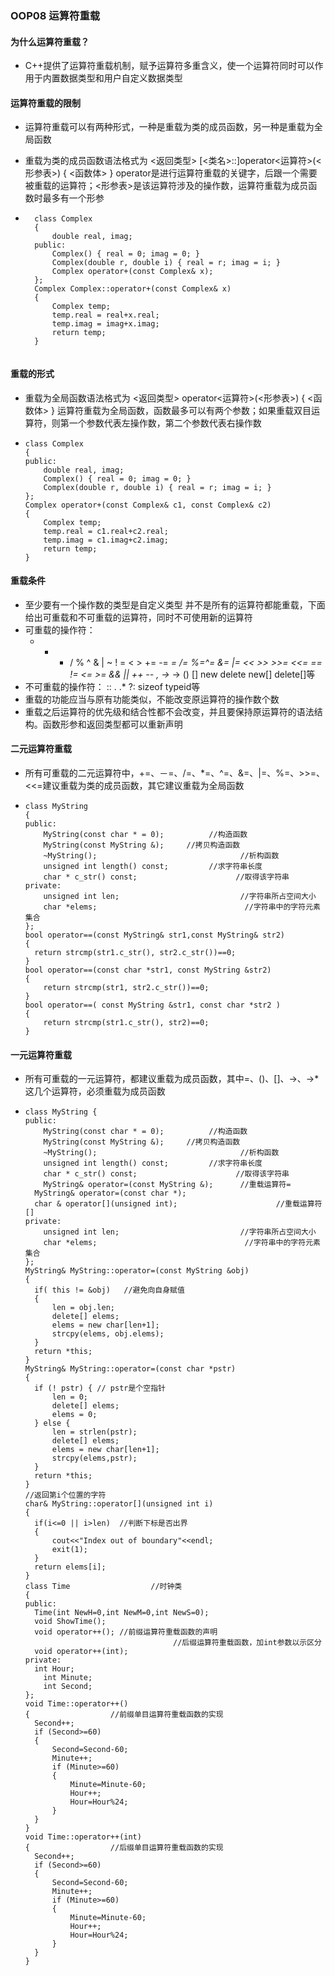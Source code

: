 ### OOP08 运算符重载
#### 为什么运算符重载？
- C++提供了运算符重载机制，赋予运算符多重含义，使一个运算符同时可以作用于内置数据类型和用户自定义数据类型

#### 运算符重载的限制
- 运算符重载可以有两种形式，一种是重载为类的成员函数，另一种是重载为全局函数

- 重载为类的成员函数语法格式为
	<返回类型> [<类名>::]operator<运算符>(<形参表>)
	{       <函数体>	    }
	operator是进行运算符重载的关键字，后跟一个需要被重载的运算符；<形参表>是该运算符涉及的操作数，运算符重载为成员函数时最多有一个形参
	
- ```
	class Complex
	{  
	    double real, imag;
	public:
	    Complex() { real = 0; imag = 0; }
	    Complex(double r, double i) { real = r; imag = i; }
	    Complex operator+(const Complex& x);
	};
	Complex Complex::operator+(const Complex& x)
	{ 
	    Complex temp;
	    temp.real = real+x.real;
	    temp.imag = imag+x.imag;
	    return temp;
	}
	
	```
#### 重载的形式
- 重载为全局函数语法格式为
	<返回类型> operator<运算符>(<形参表>)
	{       <函数体>	    }
	运算符重载为全局函数，函数最多可以有两个参数；如果重载双目运算符，则第一个参数代表左操作数，第二个参数代表右操作数
	
- ```
  class Complex
  { 
  public:
      double real, imag;
      Complex() { real = 0; imag = 0; }
      Complex(double r, double i) { real = r; imag = i; }
  };
  Complex operator+(const Complex& c1, const Complex& c2)
  { 
      Complex temp;
      temp.real = c1.real+c2.real;
      temp.imag = c1.imag+c2.imag;
      return temp;
  }
  
  ```

#### 重载条件
- 至少要有一个操作数的类型是自定义类型
并不是所有的运算符都能重载，下面给出可重载和不可重载的运算符，同时不可使用新的运算符
- 可重载的操作符：
    +  -  *  /  %  ^  &  |  ~  !  =  <  >  +=  -=  *=  /=  %=^=  &=  |=  <<  >>  >>=  <<=  ==  !=  <=  >=  &&  ||  ++  --  ,  ->*  ->  ()  []  new  delete  new[]  delete[]等
- 不可重载的操作符：
    ::  .  .*  ?:  sizeof  typeid等
- 重载的功能应当与原有功能类似，不能改变原运算符的操作数个数
- 重载之后运算符的优先级和结合性都不会改变，并且要保持原运算符的语法结构。函数形参和返回类型都可以重新声明

#### 二元运算符重载
- 所有可重载的二元运算符中，+=、－=、/=、*=、^=、&=、|=、%=、>>=、<<=建议重载为类的成员函数，其它建议重载为全局函数

- ```
  class MyString
  {
  public:
      MyString(const char * = 0);	       //构造函数
      MyString(const MyString &);     //拷贝构造函数
      ~MyString();                                //析构函数
      unsigned int length() const;         //求字符串长度
      char * c_str() const;                      //取得该字符串      
  private:
      unsigned int len;                           //字符串所占空间大小
      char *elems;                                 //字符串中的字符元素集合
  };
  bool operator==(const MyString& str1,const MyString& str2)
  {	
  	return strcmp(str1.c_str(), str2.c_str())==0;
  }
  bool operator==(const char *str1, const MyString &str2)
  {	
      return strcmp(str1, str2.c_str())==0;
  }
  bool operator==( const MyString &str1, const char *str2 )
  {	
      return strcmp(str1.c_str(), str2)==0;
  }
  
  ```

#### 一元运算符重载
- 所有可重载的一元运算符，都建议重载为成员函数，其中=、()、[]、->、->*这几个运算符，必须重载为成员函数

- ```
  class MyString {
  public:
      MyString(const char * = 0);	       //构造函数
      MyString(const MyString &);     //拷贝构造函数
      ~MyString();                                //析构函数
      unsigned int length() const;         //求字符串长度
      char * c_str() const;                      //取得该字符串
      MyString& operator=(const MyString &);      //重载运算符=
  	MyString& operator=(const char *);
  	char & operator[](unsigned int);                      //重载运算符[]
  private:
      unsigned int len;                           //字符串所占空间大小
      char *elems;                                 //字符串中的字符元素集合
  };
  MyString& MyString::operator=(const MyString &obj)
  {
  	if( this != &obj)   //避免向自身赋值
  	{
  		len = obj.len;
  		delete[] elems;
  		elems = new char[len+1];
  		strcpy(elems, obj.elems);
  	}
  	return *this;
  }
  MyString& MyString::operator=(const char *pstr)
  {
  	if (! pstr) { // pstr是个空指针
  		len = 0;
  		delete[] elems;
  		elems = 0;
  	} else {
  		len = strlen(pstr);
  		delete[] elems;
  		elems = new char[len+1];
  		strcpy(elems,pstr);
  	}
  	return *this;
  }
  //返回第i个位置的字符
  char& MyString::operator[](unsigned int i) 
  {
  	if(i<=0 || i>len)  //判断下标是否出界
  	{
  		cout<<"Index out of boundary"<<endl;
  		exit(1);
  	}
  	return elems[i];
  }
  class Time                  //时钟类
  {
  public: 
  	Time(int NewH=0,int NewM=0,int NewS=0);
  	void ShowTime(); 
  	void operator++(); //前缀运算符重载函数的声明
  	                               //后缀运算符重载函数，加int参数以示区分
  	void operator++(int); 
  private:
  	int Hour;
      int Minute;
      int Second;
  }; 
  void Time::operator++()
  {					 //前缀单目运算符重载函数的实现
  	Second++;
  	if (Second>=60)
  	{
  		Second=Second-60;
  		Minute++;
  		if (Minute>=60)
  		{
  		    Minute=Minute-60;
  		    Hour++;
  		    Hour=Hour%24;
  		}
  	}
  }
  void Time::operator++(int)
  {					 //后缀单目运算符重载函数的实现
  	Second++;
  	if (Second>=60)
  	{
  		Second=Second-60;
  		Minute++;
  		if (Minute>=60)
  		{
  		    Minute=Minute-60;
  		    Hour++;
  		    Hour=Hour%24;
  		}
  	}
  }
  
  
  ```

  
